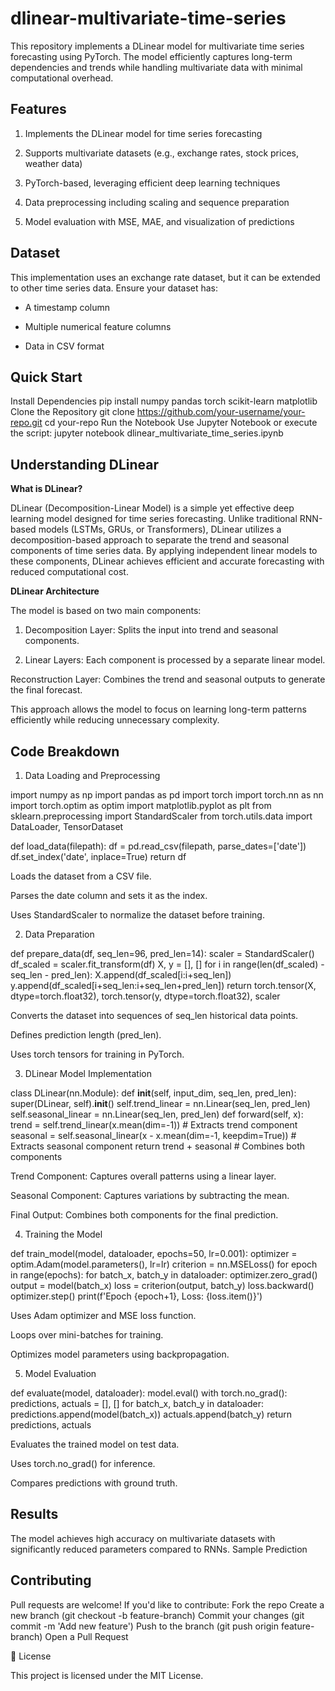 # dlinear-multivariate-time-series
This repository implements a DLinear model for multivariate time series forecasting using PyTorch. The model efficiently captures long-term dependencies and trends while handling multivariate data with minimal computational overhead.

## Features

1. Implements the DLinear model for time series forecasting

2. Supports multivariate datasets (e.g., exchange rates, stock prices, weather data)

3. PyTorch-based, leveraging efficient deep learning techniques

4. Data preprocessing including scaling and sequence preparation

5. Model evaluation with MSE, MAE, and visualization of predictions

## Dataset

This implementation uses an exchange rate dataset, but it can be extended to other time series data. Ensure your dataset has:

- A timestamp column

- Multiple numerical feature columns

- Data in CSV format

## Quick Start

Install Dependencies
 pip install numpy pandas torch scikit-learn matplotlib
Clone the Repository
 git clone https://github.com/your-username/your-repo.git
 cd your-repo
Run the Notebook
Use Jupyter Notebook or execute the script:
 jupyter notebook dlinear_multivariate_time_series.ipynb

## Understanding DLinear

__What is DLinear?__

DLinear (Decomposition-Linear Model) is a simple yet effective deep learning model designed for time series forecasting. Unlike traditional RNN-based models (LSTMs, GRUs, or Transformers), DLinear utilizes a decomposition-based approach to separate the trend and seasonal components of time series data. By applying independent linear models to these components, DLinear achieves efficient and accurate forecasting with reduced computational cost.

__DLinear Architecture__

The model is based on two main components:

1. Decomposition Layer: Splits the input into trend and seasonal components.

2. Linear Layers: Each component is processed by a separate linear model.

Reconstruction Layer: Combines the trend and seasonal outputs to generate the final forecast.

This approach allows the model to focus on learning long-term patterns efficiently while reducing unnecessary complexity.

## Code Breakdown

1. Data Loading and Preprocessing

import numpy as np
import pandas as pd
import torch
import torch.nn as nn
import torch.optim as optim
import matplotlib.pyplot as plt
from sklearn.preprocessing import StandardScaler
from torch.utils.data import DataLoader, TensorDataset

def load_data(filepath):
    df = pd.read_csv(filepath, parse_dates=['date'])
    df.set_index('date', inplace=True)
    return df

Loads the dataset from a CSV file.

Parses the date column and sets it as the index.

Uses StandardScaler to normalize the dataset before training.

2. Data Preparation

def prepare_data(df, seq_len=96, pred_len=14):
    scaler = StandardScaler()
    df_scaled = scaler.fit_transform(df)
    X, y = [], []
    for i in range(len(df_scaled) - seq_len - pred_len):
        X.append(df_scaled[i:i+seq_len])
        y.append(df_scaled[i+seq_len:i+seq_len+pred_len])
    return torch.tensor(X, dtype=torch.float32), torch.tensor(y, dtype=torch.float32), scaler

Converts the dataset into sequences of seq_len historical data points.

Defines prediction length (pred_len).

Uses torch tensors for training in PyTorch.

3. DLinear Model Implementation

class DLinear(nn.Module):
    def __init__(self, input_dim, seq_len, pred_len):
        super(DLinear, self).__init__()
        self.trend_linear = nn.Linear(seq_len, pred_len)
        self.seasonal_linear = nn.Linear(seq_len, pred_len)
    def forward(self, x):
        trend = self.trend_linear(x.mean(dim=-1))  # Extracts trend component
        seasonal = self.seasonal_linear(x - x.mean(dim=-1, keepdim=True))  # Extracts seasonal component
        return trend + seasonal  # Combines both components

Trend Component: Captures overall patterns using a linear layer.

Seasonal Component: Captures variations by subtracting the mean.

Final Output: Combines both components for the final prediction.

4. Training the Model

def train_model(model, dataloader, epochs=50, lr=0.001):
    optimizer = optim.Adam(model.parameters(), lr=lr)
    criterion = nn.MSELoss()
    for epoch in range(epochs):
        for batch_x, batch_y in dataloader:
            optimizer.zero_grad()
            output = model(batch_x)
            loss = criterion(output, batch_y)
            loss.backward()
            optimizer.step()
        print(f'Epoch {epoch+1}, Loss: {loss.item()}')

Uses Adam optimizer and MSE loss function.

Loops over mini-batches for training.

Optimizes model parameters using backpropagation.

5. Model Evaluation

def evaluate(model, dataloader):
    model.eval()
    with torch.no_grad():
        predictions, actuals = [], []
        for batch_x, batch_y in dataloader:
            predictions.append(model(batch_x))
            actuals.append(batch_y)
    return predictions, actuals

Evaluates the trained model on test data.

Uses torch.no_grad() for inference.

Compares predictions with ground truth.

## Results

The model achieves high accuracy on multivariate datasets with significantly reduced parameters compared to RNNs.
Sample Prediction

## Contributing

Pull requests are welcome! If you'd like to contribute:
Fork the repo
Create a new branch (git checkout -b feature-branch)
Commit your changes (git commit -m 'Add new feature')
Push to the branch (git push origin feature-branch)
Open a Pull Request

📜 License

This project is licensed under the MIT License.
